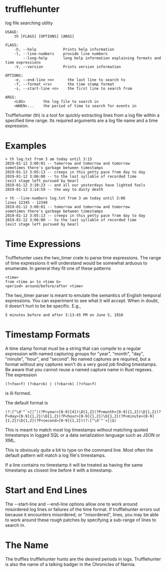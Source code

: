 # trufflehunter
log file searching utility

```
USAGE:
    th [FLAGS] [OPTIONS] [ARGS]

FLAGS:
    -h, --help            Prints help information
    -l, --line-numbers    provide line numbers
        --long-help       long help information explaining formats and time expressions
    -V, --version         Prints version information

OPTIONS:
    -e, --end-line <n>      the last line to search to
    -f, --format <rx>       the time stamp format
    -s, --start-line <n>    the first line to search from

ARGS:
    <LOG>        the log file to search in
    <WHEN>...    the period of time to search for events in
```

Trufflehunter (th) is a tool for quickly extracting lines from a log file
within a specified time range. Its required arguments are a log file name and
a time expression.

Examples
========

    > th log.txt from 3 am today until 3:15
    2019-01-12 3:00:01 -- tomorrow and tomorrow and tomorrow
    sometimes there's garbage between timestamps
    2019-01-12 3:05:13 -- creeps in this petty pace from day to day
    2019-01-12 3:06:00 -- to the last syllable of recorded time
    [exit stage left pursued by bear]
    2019-01-12 3:10:23 -- and all our yesterdays have lighted fools
    2019-01-12 3:14:59 -- the way to dusty death

    > th --line-numbers log.txt from 3 am today until 3:06
    lines 12345 - 12349
    2019-01-12 3:00:01 -- tomorrow and tomorrow and tomorrow
    sometimes there's garbage between timestamps
    2019-01-12 3:05:13 -- creeps in this petty pace from day to day
    2019-01-12 3:06:00 -- to the last syllable of recorded time
    [exit stage left pursued by bear]

Time Expressions
================

Trufflehunter uses the two_timer crate to parse time expressions. The
range of time expressions it will understand would be somewhat arduous to
enumerate. In general they fit one of these patterns

    <time>
    from <time a> to <time b>
    <period> around/before/after <time>

The two_timer parser is meant to emulate the semantics of English temporal
expressions. You can experiment to see what it will accept. When in doubt,
it doesn't hurt to be be specific. E.g.,
    
    5 minutes before and after 3:13:45 PM on June 5, 1910

Timestamp Formats
=================

A time stamp format must be a string that can compile to a regular expression
with named capturing groups for "year", "month", "day", "minute", "hour", and
"second". No named captures are required, but a format without any captures
won't do a very good job finding timestamps. Be aware that you cannot reuse a
named capture name in Rust regexes. The expression

    (?<foo>f) (?<bar>b) | (?<bar>b) (?<foo>f)

is ill-formed.

The default format is

    (?:[^\d'"`>]|^)(?P<year>[0-9]{4})\D{1,2}(?P<month>[0-9]{1,2})\D{1,2}(?P<day>[0-9]{1,2})\D{1,2}(?P<hour>[0-9]{1,2})\D{1,2}(?P<minute>[0-9]{1,2})\D{1,2}(?P<second>[0-9]{1,2})(?:[^\d'"`<]|$)

This is meant to match most log timestamps without matching quoted timestamps
in logged SQL or a data serialization language such as JSON or XML.

This is obviously quite a bit to type on the command line. Most often the
default pattern will match a log file's timestamps.

If a line contains no timestamp it will be treated as having the same timestamp
as closest line before it with a timestamp.

Start and End Lines
===================

The --start-line and --end-line options allow one to work around misordered log
lines or failures of the time format. If trufflehunter errors out because it
encounters misordered, or "misordered", lines, you may be able to work around
these rough patches by specifying a sub-range of lines to search in.

The Name
========

The truffles trufflehunter hunts are the desired periods in logs. Trufflehunter
is also the name of a talking badger in the Chronicles of Narnia.
